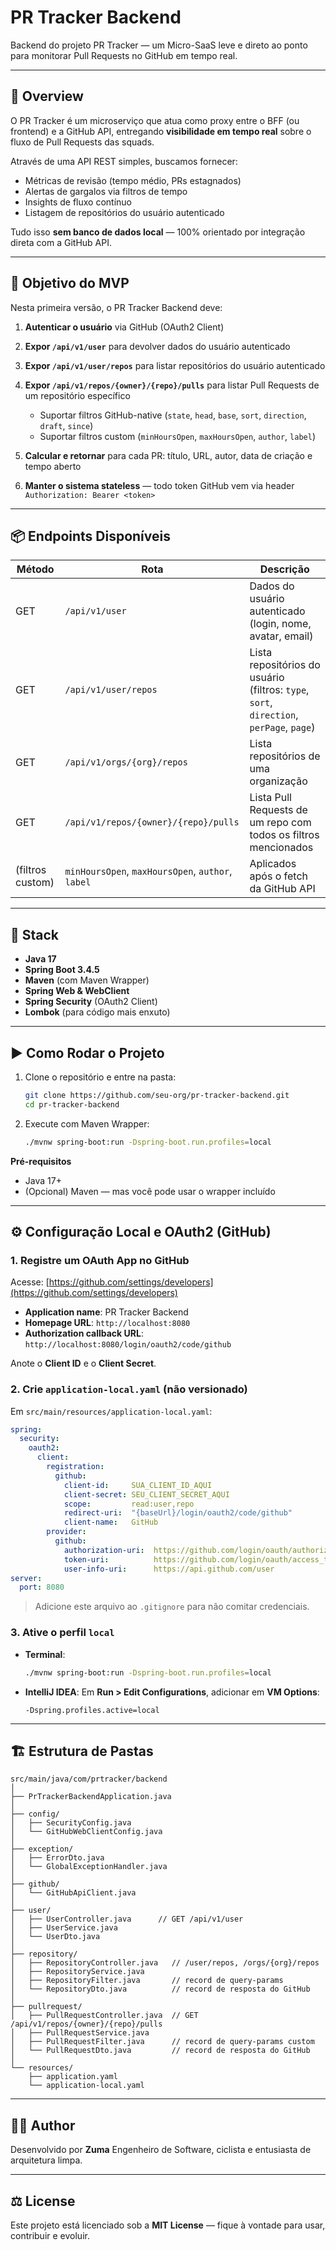 # PR Tracker Backend

Backend do projeto PR Tracker — um Micro-SaaS leve e direto ao ponto para monitorar Pull Requests no GitHub em tempo real.

---

## 🧠 Overview

O PR Tracker é um microserviço que atua como proxy entre o BFF (ou frontend) e a GitHub API, entregando **visibilidade em tempo real** sobre o fluxo de Pull Requests das squads.

Através de uma API REST simples, buscamos fornecer:

* Métricas de revisão (tempo médio, PRs estagnados)
* Alertas de gargalos via filtros de tempo
* Insights de fluxo contínuo
* Listagem de repositórios do usuário autenticado

Tudo isso **sem banco de dados local** — 100% orientado por integração direta com a GitHub API.

---

## 🎯 Objetivo do MVP

Nesta primeira versão, o PR Tracker Backend deve:

1. **Autenticar o usuário** via GitHub (OAuth2 Client)
2. **Expor `/api/v1/user`** para devolver dados do usuário autenticado
3. **Expor `/api/v1/user/repos`** para listar repositórios do usuário autenticado
4. **Expor `/api/v1/repos/{owner}/{repo}/pulls`** para listar Pull Requests de um repositório específico

    * Suportar filtros GitHub-native (`state`, `head`, `base`, `sort`, `direction`, `draft`, `since`)
    * Suportar filtros custom (`minHoursOpen`, `maxHoursOpen`, `author`, `label`)
5. **Calcular e retornar** para cada PR: título, URL, autor, data de criação e tempo aberto
6. **Manter o sistema stateless** — todo token GitHub vem via header `Authorization: Bearer <token>`

---

## 📦 Endpoints Disponíveis

| Método           | Rota                                              | Descrição                                                                               |
| ---------------- | ------------------------------------------------- | --------------------------------------------------------------------------------------- |
| GET              | `/api/v1/user`                                    | Dados do usuário autenticado (login, nome, avatar, email)                               |
| GET              | `/api/v1/user/repos`                              | Lista repositórios do usuário (filtros: `type`, `sort`, `direction`, `perPage`, `page`) |
| GET              | `/api/v1/orgs/{org}/repos`                        | Lista repositórios de uma organização                                                   |
| GET              | `/api/v1/repos/{owner}/{repo}/pulls`              | Lista Pull Requests de um repo com todos os filtros mencionados                         |
| (filtros custom) | `minHoursOpen`, `maxHoursOpen`, `author`, `label` | Aplicados após o fetch da GitHub API                                                    |

---

## 🧰 Stack

* **Java 17**
* **Spring Boot 3.4.5**
* **Maven** (com Maven Wrapper)
* **Spring Web & WebClient**
* **Spring Security** (OAuth2 Client)
* **Lombok** (para código mais enxuto)

---

## ▶️ Como Rodar o Projeto

1. Clone o repositório e entre na pasta:

   ```bash
   git clone https://github.com/seu-org/pr-tracker-backend.git
   cd pr-tracker-backend
   ```

2. Execute com Maven Wrapper:

   ```bash
   ./mvnw spring-boot:run -Dspring-boot.run.profiles=local
   ```

**Pré-requisitos**

* Java 17+
* (Opcional) Maven — mas você pode usar o wrapper incluído

---

## ⚙️ Configuração Local e OAuth2 (GitHub)

### 1. Registre um OAuth App no GitHub

Acesse: [https://github.com/settings/developers](https://github.com/settings/developers)

* **Application name**: PR Tracker Backend
* **Homepage URL**: `http://localhost:8080`
* **Authorization callback URL**: `http://localhost:8080/login/oauth2/code/github`

Anote o **Client ID** e o **Client Secret**.

### 2. Crie `application-local.yaml` (não versionado)

Em `src/main/resources/application-local.yaml`:

```yaml
spring:
  security:
    oauth2:
      client:
        registration:
          github:
            client-id:     SUA_CLIENT_ID_AQUI
            client-secret: SEU_CLIENT_SECRET_AQUI
            scope:         read:user,repo
            redirect-uri:  "{baseUrl}/login/oauth2/code/github"
            client-name:   GitHub
        provider:
          github:
            authorization-uri:  https://github.com/login/oauth/authorize
            token-uri:          https://github.com/login/oauth/access_token
            user-info-uri:      https://api.github.com/user
server:
  port: 8080
```

> Adicione este arquivo ao `.gitignore` para não comitar credenciais.

### 3. Ative o perfil `local`

* **Terminal**:

  ```bash
  ./mvnw spring-boot:run -Dspring-boot.run.profiles=local
  ```
* **IntelliJ IDEA**:
  Em **Run > Edit Configurations**, adicionar em **VM Options**:

  ```
  -Dspring.profiles.active=local
  ```

---

## 🏗️ Estrutura de Pastas

```
src/main/java/com/prtracker/backend
│
├── PrTrackerBackendApplication.java
│
├── config/
│   ├── SecurityConfig.java
│   └── GitHubWebClientConfig.java
│
├── exception/
│   ├── ErrorDto.java
│   └── GlobalExceptionHandler.java
│
├── github/
│   └── GitHubApiClient.java
│
├── user/
│   ├── UserController.java      // GET /api/v1/user
│   ├── UserService.java
│   └── UserDto.java
│
├── repository/
│   ├── RepositoryController.java   // /user/repos, /orgs/{org}/repos
│   ├── RepositoryService.java
│   ├── RepositoryFilter.java       // record de query-params
│   └── RepositoryDto.java          // record de resposta do GitHub
│
├── pullrequest/
│   ├── PullRequestController.java  // GET /api/v1/repos/{owner}/{repo}/pulls
│   ├── PullRequestService.java
│   ├── PullRequestFilter.java      // record de query-params custom
│   └── PullRequestDto.java         // record de resposta do GitHub
│
└── resources/
    ├── application.yaml
    └── application-local.yaml
```

---

## 👨‍💻 Author

Desenvolvido por **Zuma**
Engenheiro de Software, ciclista e entusiasta de arquitetura limpa.

---

## ⚖️ License

Este projeto está licenciado sob a **MIT License** — fique à vontade para usar, contribuir e evoluir.
